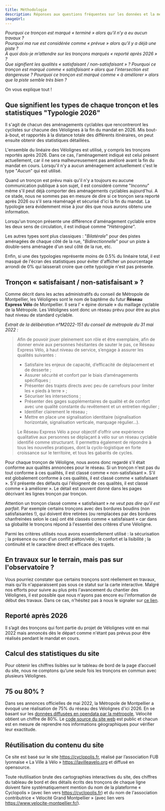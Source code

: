 ```yaml
---
title: Méthodologie
description: Réponses aux questions fréquentes sur les données et la méthodologie de l'observatoire, basé sur l'outil Cyclopolis.
imageUrl: 
---
```


*Pourquoi ce tronçon est marqué « terminé » alors qu’il n’y a eu aucun travaux ?  
Pourquoi ma rue est considérée comme « prévue » alors qu’il y a déjà une piste ?  
À quoi dois-je m’attendre sur les tronçons marqués « reporté après 2026 » ?  
Que signifient les qualités « satisfaisant / non-satisfaisant » ?
Pourquoi ce tronçon est marqué comme « satisfaisant » alors que l'intersection est dangereuse ?
Pourquoi ce tronçon est marqué comme « à améliorer » alors que la piste semble très bien ?*

On vous explique tout !

## Que signifient les types de chaque tronçon et les statistiques "Typologie 2026"
Il s'agit de chacun des aménagements cyclables que rencontreront les cyclistes sur chacune des Vélolignes à la fin du mandat en 2026. Mis bout-à-bout, et rapportés à la distance totale des différents itinéraires, on peut ensuite obtenir des statistiques détaillées.

L'ensemble du linéaire des Vélolignes est utilisé, y compris les tronçons reportés après 2026. Dans ce cas, l'aménagement indiqué est celui présent actuellement, car il ne sera malheureusement pas amélioré avant la fin du mandat en cours. Lorsqu'il n'y a aucun aménagement actuellement c'est le type "*Aucun*" qui est utilisé.

Quand un tronçon est prévu mais qu'il n'y a toujours eu aucune communication publique à son sujet, il est considéré comme "*Inconnu*" même s'il peut déjà comporter des aménagements cyclables aujourd'hui. A ce stade, nous ne sommes pas en mesure de dire si ce tronçon sera reporté après 2026 ou s'il sera réaménagé et sécurisé d'ici la fin du mandat. La typologie sera évidemment mise à jour dès que nous aurons obtenu une information.

Lorsqu'un tronçon présente une différence d'aménagement cyclable entre les deux sens de circulation, il est indiqué comme "*Hétérogène*".

Les autres types sont plus classiques : "*Bilatérale*" pour des pistes aménagées de chaque côté de la rue, "*Bidirectionnelle*" pour un piste à double-sens aménagée d'un seul côté de la rue, etc.

Enfin, si une des typologies représente moins de 0.5% du linéaire total, il est masqué de l'écran des statistiques pour éviter d'afficher un pourcentage arrondi de 0% qui laisserait croire que cette typologie n'est pas présente.

## Tronçon « satisfaisant / non-satisfaisant » ?

Comme décrit dans les actes administratifs du conseil de Métropole de Montpellier, les Vélolignes sont le nom de baptême du futur **Réseau Express Vélo** de Montpellier. Il sera l’ « épine dorsale » du maillage cyclable de la Métropole. Les Vélolignes sont donc un réseau prévu pour être au plus haut niveau de standard cyclable.

*Extrait de la délibération n°M2022-151 du conseil de métropole du 31 mai 2022 :*
>Afin de pouvoir jouer pleinement son rôle et être exemplaire, afin de donner envie aux personnes hésitantes de sauter le pas, ce Réseau Express Vélo, à haut niveau de service, s’engage à assurer les qualités
suivantes :
>- Satisfaire les enjeux de capacité, d’efficacité de déplacement et de desserte ;
>- Assurer sécurité et confort par le biais d’aménagements spécifiques ;
>- Présenter des trajets directs avec peu de carrefours pour limiter les « pieds à terre » ;
>- Sécuriser les intersections ;
>- Présenter des gages supplémentaires de qualité et de confort avec une qualité constante du revêtement et un entretien régulier ;
>- Identifier clairement le réseau ;
>- Mettre en place une signalisation identitaire (signalisation horizontale, signalisation verticale, marquage régulier…).
>
>Le Réseau Express Vélo a pour objectif d’offrir une expérience qualitative aux personnes se déplaçant à vélo sur un réseau cyclable identifié comme structurant. Il permettra également de répondre à tous les nouvelles pratiques, dont la cyclo-logistique en forte croissance sur le territoire, et tous les gabarits de cycles.

Pour chaque tronçon de Véloligne, nous avons donc regardé s'il était conforme aux qualités annoncées pour le réseau. Si un tronçon n'est pas du tout conforme à ces qualités, il est classé comme « non-satisfaisant ». S'il est globalement conforme à ces qualités, il est classé comme « satisfaisant ». S'il présente des défauts qui l'éloignent de ces qualités, il est classé comme « à améliorer ». Le détail est souvent donné dans les pages décrivant les lignes tronçon par tronçon.

Attention un tronçon classé comme « satisfaisant » *ne veut pas dire qu'il est parfait*. Par exemple certains tronçons avec des bordures boudins (non satisfaisantes !), qui doivent être retirées (ou remplacées par des bordures chanfreinées selon le cas) ont été classés comme « satisfaisant » car dans sa globalité le tronçons répond à l'essentiel des critères d'une Véloligne.

Parmi les critères utilisés nous avons essentiellement utilisé : la sécurisation ; la présence ou non d'un conflit piéton/vélo ; le confort et la lisibilité ; la continuité et le caractère direct et efficace des trajets.

## En travaux sur le terrain, mais pas sur l'observatoire ?
Vous pourriez constater que certains tronçons sont réellement en travaux, mais qu'ils n'apparaissent pas sous ce statut sur la carte interactive. Malgré nos efforts pour suivre au plus près l'avancement du chantier des Vélolignes, il est possible que nous n'ayons pas encore eu l'information de début des travaux. Dans ce cas, n'hésitez pas à nous le signaler sur [ce lien](https://www.velocite-montpellier.fr/asso/contact/).

<!--
## Terminé ou Prévu ?
Les tronçons considérés comme "terminés" sont tous les tronçons aménagés depuis 2020 dont on est certain qu’ils accueilleront une Voie Lyonnaise en 2026 ou ayant déjà fait l’objet d’une concertation qui mentionnait explicitement que l’aménagement cyclable sécurisé existant serait conservé en l’état.

**Exemples :**

- La rue Victor Hugo à Tassin a été aménagée en 2021. Elle n’a pas fait l’objet d’une concertation Voie Lyonnaise, mais nous savons qu’elle accueillera la Voie Lyonnaise 5.
- Le quai Fulchiron à Lyon 5 a été aménagé en 2019. La concertation de la Voie Lyonnaise 3 sur ce tronçon stipule que l’aménagement sera conservé en l’état.
- Le tunnel mode doux de la Croix-Rousse à Lyon 4 a été aménagé en 2013. Nous savons qu’il accueillera plusieurs Voies Lyonnaises, mais avant que la concertation sur ce tronçon n’ait eu lieu, nous ne savions pas si la Métropole de Lyon a prévu d’y faire des modifications dans le cadre du projet des Voies Lyonnaises. Il était donc resté en « prévu » jusqu’à ce que l’information ait été rendue publique.
- L’avenue du Dauphiné à Chassieu entre l’avenue du Progrès et le chemin de Trèves comporte déjà une voie verte étroite, mais la Métropole de Lyon a annoncé dans son dossier de concertation qu’il ne serait pas jalonné en Voie Lyonnaise du fait du report du réaménagement du giratoire d’Usingen.

*Une information sur le démarrage de nouveaux travaux ? Besoin de faire remonter une information ou une remarque sur le contenu du site ?  
N'hésitez pas à nous contacter sur nos réseaux sociaux ou via [cette page](https://lavilleavelo.org/contact/).*-->

## Reporté après 2026
Il s’agit des tronçons qui font partie du projet de Vélolignes voté en mai 2022 mais annoncés dès le départ comme n'étant pas prévus pour être réalisés pendant le mandat en cours.

<!--
## Tracé à définir / Linéaire inconnu
Ces sections n’ont pas encore fait l’objet de concertations ou de communications publiques, et nous considérons qu’il existe différents itinéraires possibles pour y faire passer la Voie Lyonnaise. Dans l’attente d’informations plus détaillées, nous préférons donc ne pas privilégier un itinéraire sur un autre. Cependant, pour améliorer la lecture cartographique et éviter l'illusion de la "ligne droite", nous privilégions de manière arbitraire certains itinéraire de manière à obtenir un rendu et des statistiques plus fiables sur la ligne.-->

## Calcul des statistiques du site
Pour obtenir les chiffres lisibles sur le tableau de bord de la page d’accueil du site, nous ne comptons qu’une seule fois les tronçons en commun avec plusieurs Vélolignes.

## 75 ou 80% ?
Dans ses annonces officielles de mai 2022, la Métropole de Montpellier a évoqué une réalisation de 75% du réseau des Vélolignes d'ici 2026. En se basant sur les <a href="https://data.montpellier3m.fr/dataset/reseau-express-velo-de-montpellier-mediterranee-metropole">données diffusées en opendata par la métropole</a>, Vélocité obtient un chiffre de 80%. Le <a href="https://github.com/TFCx/observatoire-velolignes/tree/montpellier/main">code source du site web</a> est public et chacun est en mesure de reprendre nos informations géographiques pour vérifier leur exactitude.

## Réutilisation du contenu du site
Ce site est basé sur le site <a href="https://cyclopolis.fr" target="_blank">https://cyclopolis.fr</a>, réalisé par l’association FUB lyonnaise « La Ville à Vélo » <a href="https://lavilleavelo.org" target="_blank">https://lavilleavelo.org</a> et diffusé en opensource.

Toute réutilisation brute des cartographies interactives du site, des chiffres du tableau de bord et des détails écrits des tronçons de chaque ligne doivent faire systématiquement mention du nom de la plateforme « Cyclopolis » (avec lien vers <a href="https://cyclopolis.fr" target="_blank">https://cyclopolis.fr</a>) et du nom de l'association contributrice « Vélocité Grand Montpellier » (avec lien vers <a href="https://www.velocite-montpellier.fr/" target="_blank">https://www.velocite-montpellier.fr/</a>).